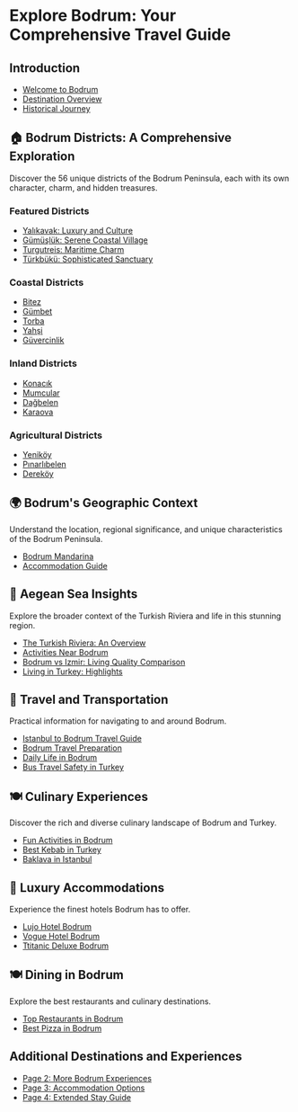 # Explore Bodrum: Your Comprehensive Travel Guide

## Introduction
* [Welcome to Bodrum](README.md)
* [Destination Overview](Destination.md)
* [Historical Journey](history.md)

## 🏠 Bodrum Districts: A Comprehensive Exploration
Discover the 56 unique districts of the Bodrum Peninsula, each with its own character, charm, and hidden treasures.

### Featured Districts
* [Yalıkavak: Luxury and Culture](Yalikavak.md)
* [Gümüşlük: Serene Coastal Village](destination/Gumusluk.md)
* [Turgutreis: Maritime Charm](destination/Turgutreis.md)
* [Türkbükü: Sophisticated Sanctuary](destination/Turkbuku.md)

### Coastal Districts
* [Bitez](bodrum-destination/bitez.md)
* [Gümbet](bodrum-destination/guembet.md)
* [Torba](bodrum-destination/torba.md)
* [Yahşi](bodrum-destination/yahsi.md)
* [Güvercinlik](bodrum-destination/guevercinlik.md)

### Inland Districts
* [Konacık](bodrum-destination/konacik.md)
* [Mumcular](bodrum-destination/mumcular.md)
* [Dağbelen](bodrum-destination/dagbelen.md)
* [Karaova](bodrum-destination/karaova.md)

### Agricultural Districts
* [Yeniköy](bodrum-destination/yenikoey.md)
* [Pınarlıbelen](bodrum-destination/pinarlibelen.md)
* [Dereköy](bodrum-destination/derekoey.md)

## 🌍 Bodrum's Geographic Context
Understand the location, regional significance, and unique characteristics of the Bodrum Peninsula.

* [Bodrum Mandarina](where-is-bodrum/bodrum-mandarina.md)
* [Accommodation Guide](where-is-bodrum/where-to-stay-in-bodrum.md)

## 🌊 Aegean Sea Insights
Explore the broader context of the Turkish Riviera and life in this stunning region.

* [The Turkish Riviera: An Overview](aegean-sea/where-is-the-turkish-riviera-and-what-is-it-like.md)
* [Activities Near Bodrum](aegean-sea/what-are-some-things-to-do-near-bodrum-turkey.md)
* [Bodrum vs Izmir: Living Quality Comparison](aegean-sea/which-is-a-better-city-for-the-quality-of-living-bodrum-or-izmir.md)
* [Living in Turkey: Highlights](aegean-sea/what-is-the-best-thing-about-living-in-turkey.md)

## 🚌 Travel and Transportation
Practical information for navigating to and around Bodrum.

* [Istanbul to Bodrum Travel Guide](bus-station/how-to-get-from-istanbul-to-bodrum.md)
* [Bodrum Travel Preparation](bus-station/what-should-i-know-before-going-in-bodrum-turkey.md)
* [Daily Life in Bodrum](bus-station/how-is-the-daily-life-in-bodrum-turkey.md)
* [Bus Travel Safety in Turkey](bus-station/is-it-safe-to-travel-by-bus-in-turkey.md)

## 🍽️ Culinary Experiences
Discover the rich and diverse culinary landscape of Bodrum and Turkey.

* [Fun Activities in Bodrum](fine-dining/what-are-some-fun-activities-to-do-in-bodrum.md)
* [Best Kebab in Turkey](fine-dining/where-can-the-best-kebab-in-turkey-be-found.md)
* [Baklava in Istanbul](fine-dining/where-can-i-find-the-best-baklava-in-istanbul.md)

## 🏨 Luxury Accommodations
Experience the finest hotels Bodrum has to offer.

* [Lujo Hotel Bodrum](luxury-hotels/page-1.md)
* [Vogue Hotel Bodrum](luxury-hotels/vogue-hotel-bodrum.md)
* [Ttitanic Deluxe Bodrum](luxury-hotels/ttitanic-deluxe-bodrum.md)

## 🍽 Dining in Bodrum
Explore the best restaurants and culinary destinations.

* [Top Restaurants in Bodrum](bodrum-restaurant/what-is-the-best-restaurant-in-bodrum.md)
* [Best Pizza in Bodrum](bodrum-restaurant/what-is-the-best-turkish-restaurant-for-pizza.md)

## Additional Destinations and Experiences
* [Page 2: More Bodrum Experiences](what-to-do-in-bodrum/page-2.md)
* [Page 3: Accommodation Options](where-to-stay-in-bodrum/page-3.md)
* [Page 4: Extended Stay Guide](where-to-stay-in-bodrum-1/page-4.md)

